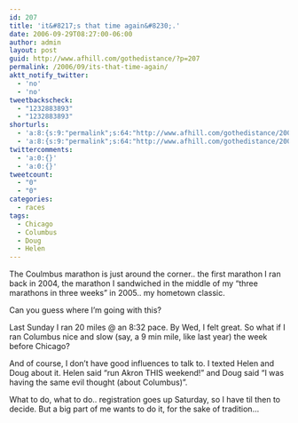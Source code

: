 ```yaml
---
id: 207
title: 'it&#8217;s that time again&#8230;.'
date: 2006-09-29T08:27:00-06:00
author: admin
layout: post
guid: http://www.afhill.com/gothedistance/?p=207
permalink: /2006/09/its-that-time-again/
aktt_notify_twitter:
  - 'no'
  - 'no'
tweetbackscheck:
  - "1232883893"
  - "1232883893"
shorturls:
  - 'a:8:{s:9:"permalink";s:64:"http://www.afhill.com/gothedistance/2006/09/its-that-time-again/";s:7:"tinyurl";s:25:"http://tinyurl.com/bsmqlc";s:4:"isgd";s:17:"http://is.gd/h9nj";s:5:"bitly";s:18:"http://bit.ly/y3j3";s:5:"snipr";s:22:"http://snipr.com/aow98";s:5:"snurl";s:22:"http://snurl.com/aow98";s:7:"snipurl";s:24:"http://snipurl.com/aow98";s:4:"trim";s:17:"http://tr.im/ciup";}'
  - 'a:8:{s:9:"permalink";s:64:"http://www.afhill.com/gothedistance/2006/09/its-that-time-again/";s:7:"tinyurl";s:25:"http://tinyurl.com/bsmqlc";s:4:"isgd";s:17:"http://is.gd/h9nj";s:5:"bitly";s:18:"http://bit.ly/y3j3";s:5:"snipr";s:22:"http://snipr.com/aow98";s:5:"snurl";s:22:"http://snurl.com/aow98";s:7:"snipurl";s:24:"http://snipurl.com/aow98";s:4:"trim";s:17:"http://tr.im/ciup";}'
twittercomments:
  - 'a:0:{}'
  - 'a:0:{}'
tweetcount:
  - "0"
  - "0"
categories:
  - races
tags:
  - Chicago
  - Columbus
  - Doug
  - Helen
---
```

The Coulmbus marathon is just around the corner.. the first marathon I ran back in 2004, the marathon I sandwiched in the middle of my &#8220;three marathons in three weeks&#8221; in 2005.. my hometown classic. 

Can you guess where I&#8217;m going with this?

Last Sunday I ran 20 miles @ an 8:32 pace. By Wed, I felt great. So what if I ran Columbus nice and slow (say, a 9 min mile, like last year) the week before Chicago? 

And of course, I don&#8217;t have good influences to talk to. I texted Helen and Doug about it. Helen said &#8220;run Akron THIS weekend!&#8221; and Doug said &#8220;I was having the same evil thought (about Columbus)&#8221;.

What to do, what to do.. registration goes up Saturday, so I have til then to decide. But a big part of me wants to do it, for the sake of tradition&#8230;